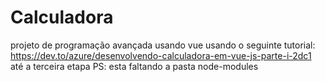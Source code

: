 # Calculadora
projeto de programação avançada usando vue
usando o seguinte tutorial: https://dev.to/azure/desenvolvendo-calculadora-em-vue-js-parte-i-2dc1
até a terceira etapa 
PS: esta faltando a pasta node-modules
